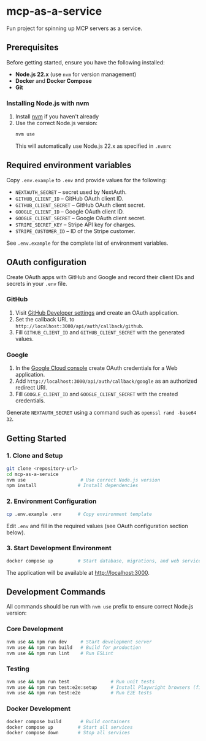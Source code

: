 # mcp-as-a-service
Fun project for spinning up MCP servers as a service.

## Prerequisites

Before getting started, ensure you have the following installed:

- **Node.js 22.x** (use `nvm` for version management)
- **Docker** and **Docker Compose**
- **Git**

### Installing Node.js with nvm

1. Install [nvm](https://github.com/nvm-sh/nvm) if you haven't already
2. Use the correct Node.js version:
   ```bash
   nvm use
   ```
   This will automatically use Node.js 22.x as specified in `.nvmrc`

## Required environment variables

Copy `.env.example` to `.env` and provide values for the following:

- `NEXTAUTH_SECRET` – secret used by NextAuth.
- `GITHUB_CLIENT_ID` – GitHub OAuth client ID.
- `GITHUB_CLIENT_SECRET` – GitHub OAuth client secret.
- `GOOGLE_CLIENT_ID` – Google OAuth client ID.
- `GOOGLE_CLIENT_SECRET` – Google OAuth client secret.
- `STRIPE_SECRET_KEY` – Stripe API key for charges.
- `STRIPE_CUSTOMER_ID` – ID of the Stripe customer.

See `.env.example` for the complete list of environment variables.

## OAuth configuration

Create OAuth apps with GitHub and Google and record their client IDs and secrets in your `.env` file.

### GitHub
1. Visit [GitHub Developer settings](https://github.com/settings/developers) and create an OAuth application.
2. Set the callback URL to `http://localhost:3000/api/auth/callback/github`.
3. Fill `GITHUB_CLIENT_ID` and `GITHUB_CLIENT_SECRET` with the generated values.

### Google
1. In the [Google Cloud console](https://console.cloud.google.com/) create OAuth credentials for a Web application.
2. Add `http://localhost:3000/api/auth/callback/google` as an authorized redirect URI.
3. Fill `GOOGLE_CLIENT_ID` and `GOOGLE_CLIENT_SECRET` with the created credentials.

Generate `NEXTAUTH_SECRET` using a command such as `openssl rand -base64 32`.

## Getting Started

### 1. Clone and Setup
```bash
git clone <repository-url>
cd mcp-as-a-service
nvm use                    # Use correct Node.js version
npm install               # Install dependencies
```

### 2. Environment Configuration
```bash
cp .env.example .env      # Copy environment template
```
Edit `.env` and fill in the required values (see OAuth configuration section below).

### 3. Start Development Environment
```bash
docker compose up         # Start database, migrations, and web service
```

The application will be available at <http://localhost:3000>.

## Development Commands

All commands should be run with `nvm use` prefix to ensure correct Node.js version:

### Core Development
```bash
nvm use && npm run dev     # Start development server
nvm use && npm run build   # Build for production
nvm use && npm run lint    # Run ESLint
```

### Testing
```bash
nvm use && npm run test               # Run unit tests
nvm use && npm run test:e2e:setup     # Install Playwright browsers (first time only)
nvm use && npm run test:e2e           # Run E2E tests
```

### Docker Development
```bash
docker compose build       # Build containers
docker compose up         # Start all services
docker compose down       # Stop all services
```

